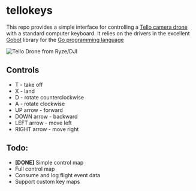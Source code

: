 # tellokeys

This repo provides a simple interface for controlling a [Tello camera drone](https://store.dji.com/product/tello) with a standard computer keyboard. It relies on the drivers in the excellent [Gobot](https://gobot.io) library for the [Go programming language](https://golang.org)

![Tello Drone from Ryze/DJI](https://product3.djicdn.com/uploads/photos/33897/medium_aeb2fa7f-0bb6-4c10-a8a9-b75b39e9527d.jpg)


## Controls
* T - take off
* X - land
* D - rotate counterclockwise
* A - rotate clockwise
* UP arrow - forward
* DOWN arrow - backward
* LEFT arrow - move left
* RIGHT arrow - move right

## Todo:
* **[DONE]** Simple control map
* Full control map 
* Consume and log flight event data
* Support custom key maps